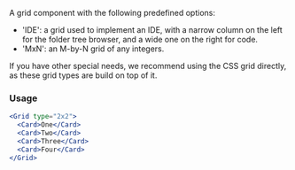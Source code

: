 A grid component with the following predefined options:

* 'IDE': a grid used to implement an IDE, with a narrow column on the left for the folder tree browser, and a wide one on the right for code.
* 'MxN': an M-by-N grid of any integers.

If you have other special needs, we recommend using the CSS grid directly, as these grid types are build on top of it.

### Usage

```jsx
<Grid type="2x2">
  <Card>One</Card>
  <Card>Two</Card>
  <Card>Three</Card>
  <Card>Four</Card>
</Grid>
```